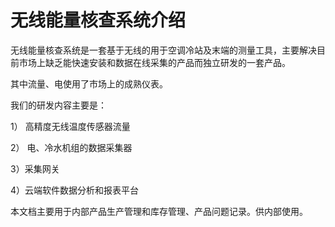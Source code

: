 # 无线能量核查系统介绍

无线能量核查系统是一套基于无线的用于空调冷站及末端的测量工具，主要解决目前市场上缺乏能快速安装和数据在线采集的产品而独立研发的一套产品。

其中流量、电使用了市场上的成熟仪表。

我们的研发内容主要是：

1） 高精度无线温度传感器流量

2） 电、冷水机组的数据采集器

3）采集网关

4）云端软件数据分析和报表平台



本文档主要用于内部产品生产管理和库存管理、产品问题记录。供内部使用。



